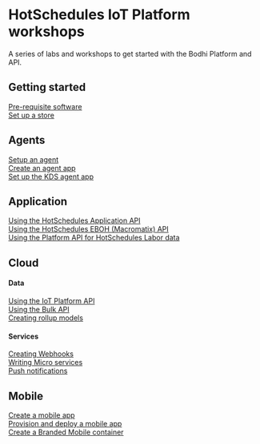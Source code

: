 # HotSchedules IoT Platform workshops
A series of labs and workshops to get started with the Bodhi Platform and API.



## Getting started

[Pre-requisite software](https://github.com/bodhi-space/workshops/blob/master/Start/pre-requisites.md)    
[Set up a store](https://github.com/bodhi-space/workshops/blob/master/Start/1-setup-store-and-agent.md)



## Agents

[Setup an agent](https://github.com/bodhi-space/workshops/blob/master/Agents/setup-agent.md)  
[Create an agent app](https://github.com/bodhi-space/workshops/blob/master/Agents/8-create-agent-app-with-hs-tools.md)  
[Set up the KDS agent app](https://github.com/bodhi-space/workshops/blob/master/Agents/9-set-up-the-KDS-agent-app.md)  


## Application

[Using the HotSchedules Application API](https://github.com/bodhi-space/workshops/blob/master/Application/hs_api.md)  
[Using the HotSchedules EBOH (Macromatix) API]()  
[Using the Platform API for HotSchedules Labor data](https://github.com/bodhi-space/workshops/blob/master/Cloud/10-integrate-to-hs_labor.md) 

## Cloud

#### Data
[Using the IoT Platform API](https://github.com/bodhi-space/workshops/blob/master/Cloud/3-explore-the-Bodhi-api.md)  
[Using the Bulk API](https://github.com/bodhi-space/workshops/blob/master/Cloud/bulk-api.md)  
[Creating rollup models](https://github.com/bodhi-space/workshops/blob/master/Cloud/7-create-rollup-models.md)  

#### Services
 
[Creating Webhooks]()    
[Writing Micro services]()    
[Push notifications](https://github.com/bodhi-space/workshops/blob/master/Cloud/5-push-notifications.md)  



## Mobile

[Create a mobile app](https://github.com/bodhi-space/workshops/blob/master/Mobile/4-mobile-application-development.md)  
[Provision and deploy a mobile app](https://github.com/bodhi-space/workshops/blob/master/Mobile/2-provision-and-deploy-an-app.md)  
[Create a Branded Mobile container](https://github.com/bodhi-space/workshops/blob/master/Mobile/create-a-custom-container.md)  
